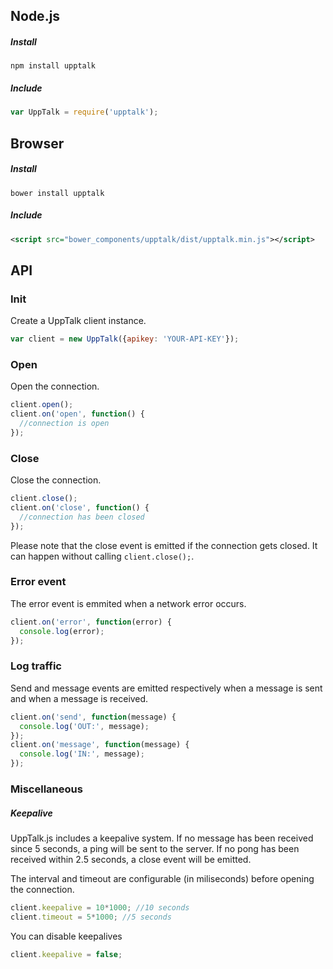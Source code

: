 ## Node.js
##### Install
```shell
npm install upptalk
```
##### Include
```javascript
var UppTalk = require('upptalk');
```
## Browser
##### Install
```shell
bower install upptalk
```
##### Include
```xml
<script src="bower_components/upptalk/dist/upptalk.min.js"></script>
```

## API

### Init
Create a UppTalk client instance.
```javascript
var client = new UppTalk({apikey: 'YOUR-API-KEY'});
```
### Open
Open the connection.
```javascript
client.open();
client.on('open', function() {
  //connection is open
});
```
### Close
Close the connection.
```javascript
client.close();
client.on('close', function() {
  //connection has been closed
});
```
Please note that the close event is emitted if the connection gets closed. It can happen without calling ```client.close();```.
### Error event
The error event is emmited when a network error occurs.
```javascript
client.on('error', function(error) {
  console.log(error);
});
```
### Log traffic
Send and message events are emitted respectively when a message is sent and when a message is received.
```javascript
client.on('send', function(message) {
  console.log('OUT:', message);
});
client.on('message', function(message) {
  console.log('IN:', message);
});
```

### Miscellaneous

##### Keepalive
UppTalk.js includes a keepalive system. If no message has been received since 5 seconds, a ping will be sent to the server. If no pong has been received within 2.5 seconds, a close event will be emitted.

The interval and timeout are configurable (in miliseconds) before opening the connection.
```javascript
client.keepalive = 10*1000; //10 seconds
client.timeout = 5*1000; //5 seconds
```

You can disable keepalives
```javascript
client.keepalive = false;